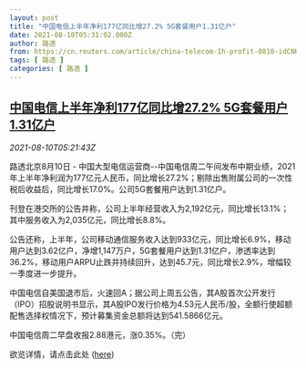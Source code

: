 ```yaml
---
layout: post
title: "中国电信上半年净利177亿同比增27.2% 5G套餐用户1.31亿户"
date: 2021-08-10T05:31:02.000Z
author: 路透
from: https://cn.reuters.com/article/china-telecom-1h-profit-0810-idCNKBS2FB0CP
tags: [ 路透 ]
categories: [ 路透 ]
---
```

<!--1628573462000-->
[中国电信上半年净利177亿同比增27.2% 5G套餐用户1.31亿户](https://cn.reuters.com/article/china-telecom-1h-profit-0810-idCNKBS2FB0CP)
------

<div>
<div><i>2021-08-10T05:21:43Z</i></div><p>路透北京8月10日 - 中国大型电信运营商--中国电信周二午间发布中期业绩，2021年上半年净利润为177亿元人民币，同比增长27.2%；剔除出售附属公司的一次性税后收益后，同比增长17.0%。公司5G套餐用户达到1.31亿户。</p><p>刊登在港交所的公告并称，公司上半年经营收入为2,192亿元，同比增长13.1%；其中服务收入为2,035亿元，同比增长8.8%。</p><p>公告还称，上半年，公司移动通信服务收入达到933亿元，同比增长6.9%，移动用户达到3.62亿户，净增1,147万户，5G套餐用户达到1.31亿户，渗透率达到36.2%，移动用户ARPU止跌并持续回升，达到45.7元，同比增长2.9%，增幅较一季度进一步提升。</p><p>中国电信自美国退市后，火速回A；据公司上周五公告，其A股首次公开发行（IPO）招股说明书显示，其A股IPO发行价格为4.53元人民币/股，全额行使超额配售选择权情况下，预计募集资金总额将达到541.5866亿元。</p><p>中国电信周二早盘收报2.88港元，涨0.35%。（完）</p><p>欲览详情，请点击此处 (<a href="https://www1.hkexnews.hk/listedco/listconews/sehk/2021/0810/2021081000197_c.pdf">here</a>)</p>
</div>
